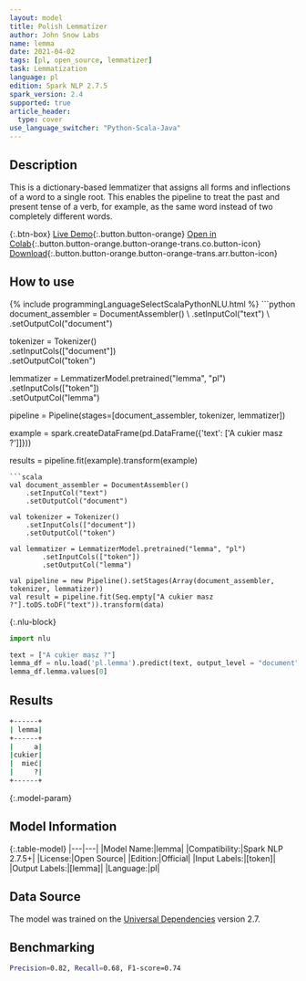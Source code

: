 ```yaml
---
layout: model
title: Polish Lemmatizer
author: John Snow Labs
name: lemma
date: 2021-04-02
tags: [pl, open_source, lemmatizer]
task: Lemmatization
language: pl
edition: Spark NLP 2.7.5
spark_version: 2.4
supported: true
article_header:
  type: cover
use_language_switcher: "Python-Scala-Java"
---
```


## Description

This is a dictionary-based lemmatizer that assigns all forms and inflections of a word to a single root. This enables the pipeline to treat the past and present tense of a verb, for example, as the same word instead of two completely different words.

{:.btn-box}
[Live Demo](https://demo.johnsnowlabs.com/public/TEXT_PREPROCESSING/){:.button.button-orange}
[Open in Colab](https://colab.research.google.com/github/JohnSnowLabs/spark-nlp-workshop/blob/master/tutorials/streamlit_notebooks/TEXT_PREPROCESSING.ipynb){:.button.button-orange.button-orange-trans.co.button-icon}
[Download](https://s3.amazonaws.com/auxdata.johnsnowlabs.com/public/models/lemma_pl_2.7.5_2.4_1617386730661.zip){:.button.button-orange.button-orange-trans.arr.button-icon}

## How to use



<div class="tabs-box" markdown="1">
{% include programmingLanguageSelectScalaPythonNLU.html %}
```python
document_assembler = DocumentAssembler() \
    .setInputCol("text") \
    .setOutputCol("document")

tokenizer = Tokenizer()\
    .setInputCols(["document"]) \
    .setOutputCol("token")

lemmatizer = LemmatizerModel.pretrained("lemma", "pl") \
        .setInputCols(["token"]) \
        .setOutputCol("lemma")

pipeline = Pipeline(stages=[document_assembler, tokenizer, lemmatizer])

example = spark.createDataFrame(pd.DataFrame({'text': ['A cukier masz ?']]}))

results = pipeline.fit(example).transform(example)
```
```scala
val document_assembler = DocumentAssembler()
    .setInputCol("text")
    .setOutputCol("document")

val tokenizer = Tokenizer()
    .setInputCols(["document"])
    .setOutputCol("token")

val lemmatizer = LemmatizerModel.pretrained("lemma", "pl")
        .setInputCols(["token"])
        .setOutputCol("lemma")

val pipeline = new Pipeline().setStages(Array(document_assembler, tokenizer, lemmatizer))
val result = pipeline.fit(Seq.empty["A cukier masz ?"].toDS.toDF("text")).transform(data)
```

{:.nlu-block}
```python
import nlu

text = ["A cukier masz ?"]
lemma_df = nlu.load('pl.lemma').predict(text, output_level = "document")
lemma_df.lemma.values[0]
```
</div>

## Results

```bash
+------+
| lemma|
+------+
|     a|
|cukier|
|  mieć|
|     ?|
+------+
```

{:.model-param}
## Model Information

{:.table-model}
|---|---|
|Model Name:|lemma|
|Compatibility:|Spark NLP 2.7.5+|
|License:|Open Source|
|Edition:|Official|
|Input Labels:|[token]|
|Output Labels:|[lemma]|
|Language:|pl|

## Data Source

The model was trained on the [Universal Dependencies](https://www.universaldependencies.org) version 2.7.

## Benchmarking

```bash
Precision=0.82, Recall=0.68, F1-score=0.74
```
